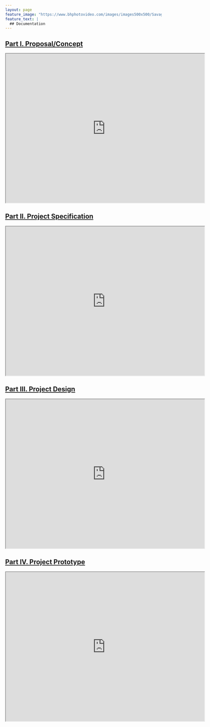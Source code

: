 ```yaml
---
layout: page
feature_image: "https://www.bhphotovideo.com/images/images500x500/Savage_40_1253_Widetone_Seamless_Background_Paper_486214.jpg"
feature_text: |
  ## Documentation 
---
```


<h2 style="text-decoration: underline">Part I. Proposal/Concept</h2>
<iframe src="https://drive.google.com/file/d/1SnKiD-Lp4-5wkCx--hzxT2nO9J7dbxVZ/preview" width="640" height="480"></iframe>

<h2 style="text-decoration: underline">Part II. Project Specification</h2>
<iframe src="https://drive.google.com/file/d/1hw_D2YyLfTH3sYxoixLJ3A35NdvLjUUY/preview" width="640" height="480"></iframe>

<h2 style="text-decoration: underline">Part III. Project Design</h2>
<iframe src="https://drive.google.com/file/d/1ijwlfvaNEtBw4UvRALjNvg5kBqfSRj4i/preview" width="640" height="480"></iframe>

<h2 style="text-decoration: underline">Part IV. Project Prototype</h2>
<iframe src="https://drive.google.com/file/d/1cwR5Jv2y-42_B81mtU-ySUh2HTcJ9iny/preview" width="640" height="480"></iframe>